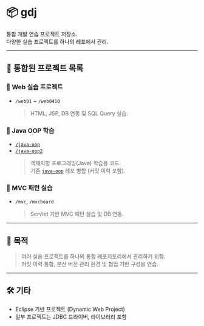 # 📦 gdj

통합 개발 연습 프로젝트 저장소.  
다양한 실습 프로젝트를 하나의 레포에서 관리.

---

## 📂 통합된 프로젝트 목록

### 🔹 Web 실습 프로젝트
- `/web01` ~ `/web0410`  
  > HTML, JSP, DB 연동 및 SQL Query 실습.  

### 🔹 Java OOP 학습
- [`/java-oop`](./java-oop)  
- [`/java-oop2`](./java-oop2)  
  > 객체지향 프로그래밍(Java) 학습용 코드.  
  > 기존 [`java-oop`](https://github.com/hhlee7/java-oop) 레포 병합 (커밋 이력 포함).  

### 🔹 MVC 패턴 실습
- `/mvc`, `/mvcboard`  
  > Servlet 기반 MVC 패턴 실습 및 DB 연동.

---

## 🎯 목적

> 여러 실습 프로젝트를 하나의 통합 레포지토리에서 관리하기 위함.  
> 커밋 이력 통합, 분산 버전 관리 환경 및 협업 기반 구성을 연습.  

---

## 🛠 기타

- Eclipse 기반 프로젝트 (Dynamic Web Project)
- 일부 프로젝트는 JDBC 드라이버, 라이브러리 포함
